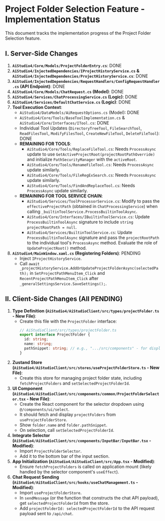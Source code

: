 ﻿# Project Folder Selection Feature - Implementation Status

This document tracks the implementation progress of the Project Folder Selection feature.

## I. Server-Side Changes

1.  **`AiStudio4/Core/Models/ProjectFolderEntry.cs`**: DONE
2.  **`AiStudio4/InjectedDependencies/IProjectHistoryService.cs` & `AiStudio4/InjectedDependencies/ProjectHistoryService.cs`**: DONE
3.  **`AiStudio4/InjectedDependencies/RequestHandlers/ConfigRequestHandler.cs` (API Endpoint)**: DONE
4.  **`AiStudio4/Core/Models/ChatRequest.cs` (Model)**: DONE
5.  **`AiStudio4/Services/ChatProcessingService.cs` (Logic)**: DONE
6.  **`AiStudio4/Services/DefaultChatService.cs` (Logic)**: DONE
7.  **Tool Execution Context**:
    *   `AiStudio4/DataModels/AiRequestOptions.cs` (Model): DONE
    *   `AiStudio4/Core/Tools/BaseToolImplementation.cs` & `AiStudio4/Core/Interfaces/ITool.cs`: DONE
    *   Individual Tool Updates (`DirectoryTreeTool`, `FileSearchTool`, `ReadFilesTool`, `ModifyFilesTool`, `CreateNewFileTool`, `DeleteFileTool`): DONE
    *   **REMAINING FOR TOOLS**:
        *   `AiStudio4/Core/Tools/ReplaceFileTool.cs`: Needs `ProcessAsync` update to use `GetActiveProjectRoot(projectRootPathOverride)` and initialize `PathSecurityManager` with the `activeRoot`.
        *   `AiStudio4/Core/Tools/RenameFileTool.cs`: Needs `ProcessAsync` update similarly.
        *   `AiStudio4/Core/Tools/FileRegExSearch.cs`: Needs `ProcessAsync` update similarly.
        *   `AiStudio4/Core/Tools/FindAndReplaceTool.cs`: Needs `ProcessAsync` update similarly.
    *   **REMAINING FOR TOOL SERVICE CHAIN**:
        *   `AiStudio4/Services/ToolProcessorService.cs`: Modify to pass the `effectiveProjectPath` (obtained in `ChatProcessingService`) when calling `_builtinToolService.ProcessBuiltinToolAsync`.
        *   `AiStudio4/Core/Interfaces/IBuiltinToolService.cs`: Update `ProcessBuiltinToolAsync` signature to include `string projectRootPath = null`.
        *   `AiStudio4/Services/BuiltinToolService.cs`: Update `ProcessBuiltinToolAsync` signature and pass the `projectRootPath` to the individual tool's `ProcessAsync` method. Evaluate the role of `UpdateProjectRoot()` method.
8.  **`AiStudio4/MainWindow.xaml.cs` (Registering Folders)**: PENDING
    *   Inject `IProjectHistoryService`.
    *   Call `await _projectHistoryService.AddOrUpdateProjectFolderAsync(selectedPath);` in `SetProjectPathMenuItem_Click` and `RecentProjectPathMenuItem_Click` after `_generalSettingsService.SaveSettings();`.

## II. Client-Side Changes (All PENDING)

1.  **Type Definition (`AiStudio4/AiStudioClient/src/types/projectFolder.ts` - New File)**:
    *   Create this file with the `ProjectFolder` interface:
        ```typescript
        // AiStudioClient/src/types/projectFolder.ts
        export interface ProjectFolder {
          id: string;
          name: string;
          pathSnippet: string; // e.g., ".../src/components" - for display
        }
        ```
2.  **Zustand Store (`AiStudio4/AiStudioClient/src/stores/useProjectFolderStore.ts` - New File)**:
    *   Create this store for managing project folder state, including `fetchProjectFolders` and `setSelectedProjectFolderId`.
3.  **UI Component (`AiStudio4/AiStudioClient/src/components/common/ProjectFolderSelector.tsx` - New File)**:
    *   Create the React component for the selector dropdown using `@/components/ui/select`.
    *   It should fetch and display `projectFolders` from `useProjectFolderStore`.
    *   Show `folder.name` and `folder.pathSnippet`.
    *   On selection, call `setSelectedProjectFolderId`.
4.  **Integrate Selector (`AiStudio4/AiStudioClient/src/components/InputBar/InputBar.tsx` - Modified)**:
    *   Import `ProjectFolderSelector`.
    *   Add it to the bottom bar of the input section.
5.  **App Initialization (`AiStudio4/AiStudioClient/src/App.tsx` - Modified)**:
    *   Ensure `fetchProjectFolders` is called on application mount (likely handled by the selector component's `useEffect`).
6.  **Chat Request Sending (`AiStudio4/AiStudioClient/src/hooks/useChatManagement.ts` - Modified)**:
    *   Import `useProjectFolderStore`.
    *   In `sendMessage` (or the function that constructs the chat API payload), get `selectedProjectFolderId` from the store.
    *   Add `projectFolderId: selectedProjectFolderId` to the API request payload sent to `/api/chat`.